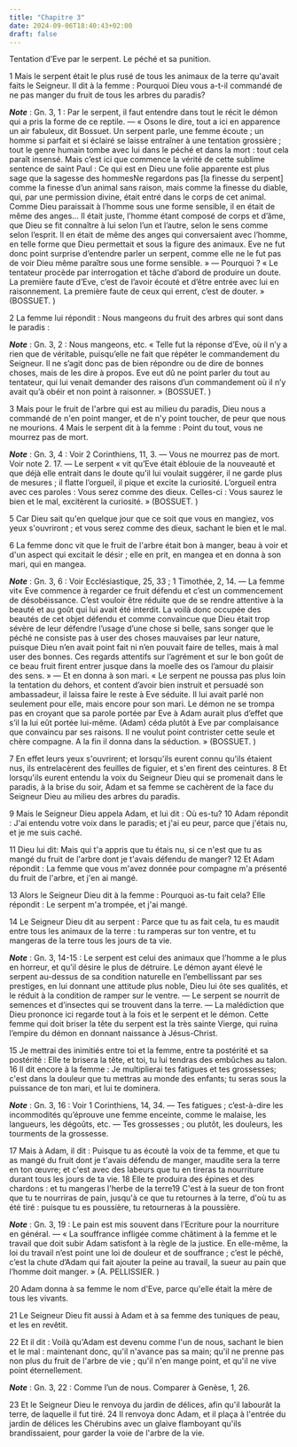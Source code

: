 ```yaml
---
title: "Chapitre 3"
date: 2024-09-06T18:40:43+02:00
draft: false
---
```



Tentation d’Eve par le serpent.
Le péché et sa punition.


1 Mais le serpent était le plus rusé de tous les animaux de la terre qu'avait faits le Seigneur. Il dit à la femme : Pourquoi Dieu vous a-t-il commandé de ne pas manger du fruit de tous les arbres du paradis?

***Note*** :  Gn. 3, 1 : Par le serpent, il faut entendre dans tout le récit le démon qui a pris la forme de ce reptile. ― « Osons le dire, tout a ici en apparence un air fabuleux, dit Bossuet. Un serpent parle, une femme écoute ; un homme si parfait et si éclairé se laisse entraîner à une tentation grossière ; tout le genre humain tombe avec lui dans le péché et dans la mort : tout cela paraît insensé. Mais c’est ici que commence la vérité de cette sublime sentence de saint Paul : Ce qui est en Dieu une folie apparente est plus sage que la sagesse des hommesNe regardons pas [la finesse du serpent] comme la finesse d’un animal sans raison, mais comme la finesse du diable, qui, par une permission divine, était entré dans le corps de cet animal. Comme Dieu paraissait à l’homme sous une forme sensible, il en était de même des anges… Il était juste, l’homme étant composé de corps et d’âme, que Dieu se fit connaître à lui selon l’un et l’autre, selon le sens comme selon l’esprit. Il en était de même des anges qui
conversaient avec l’homme, en telle forme que Dieu permettait et sous la figure des animaux. Eve ne fut donc point surprise d’entendre parler un serpent, comme elle ne le fut pas de voir Dieu même paraître sous une forme sensible. » ― Pourquoi ? « Le tentateur procède par interrogation et tâche d’abord de produire un doute. La première faute d’Eve, c’est de l’avoir écouté et d’être entrée avec lui en raisonnement. La première faute de ceux qui errent, c’est de douter. » (BOSSUET. )


2 La femme lui répondit : Nous mangeons du fruit des arbres qui sont dans le paradis :

***Note*** :  Gn. 3, 2 : Nous mangeons, etc. « Telle fut la réponse d’Eve, où il n’y a rien que de véritable, puisqu’elle ne fait que répéter le commandement du Seigneur. Il ne s’agit donc pas de bien répondre ou de dire de bonnes choses, mais de les dire à propos. Eve eut dû ne point parler du tout au tentateur, qui lui venait demander des raisons d’un commandement où il n’y avait qu’à obéir et non point à raisonner. » (BOSSUET. )

3 Mais pour le fruit de l'arbre qui est au milieu du paradis, Dieu nous a commandé de n'en point manger, et de n'y point toucher, de peur que nous ne mourions. 4 Mais le serpent dit à la femme : Point du tout, vous ne mourrez pas de mort.

***Note*** :  Gn. 3, 4 : Voir 2 Corinthiens, 11, 3. ― Vous ne mourrez pas de mort. Voir note 2. 17. ― Le serpent « vit qu’Eve était éblouie de la nouveauté et que déjà elle entrait dans le doute qu’il lui voulait suggérer, il ne garde plus de mesures ; il flatte l’orgueil, il pique et excite la curiosité. L’orgueil entra avec ces paroles : Vous serez comme des dieux. Celles-ci : Vous saurez le bien et le mal, excitèrent la curiosité. » (BOSSUET. )

5 Car Dieu sait qu'en quelque jour que ce soit que vous en mangiez, vos yeux s'ouvriront ; et vous serez comme des dieux, sachant le bien et le mal.


6 La femme donc vit que le fruit de l'arbre était bon à manger, beau à voir et d'un aspect qui excitait le désir ; elle en prit, en mangea et en donna à son mari, qui en mangea.

***Note*** :  Gn. 3, 6 : Voir Ecclésiastique, 25, 33 ; 1 Timothée, 2, 14. ― La femme vit« Eve commence à regarder ce fruit défendu et c’est un commencement de désobéissance. C’est vouloir être réduite que de se rendre attentive à la beauté et au goût qui lui avait été interdit. La voilà donc occupée des beautés de cet objet défendu et comme convaincue que Dieu était trop sévère de leur défendre l’usage d’une chose si belle, sans songer que le péché ne consiste pas à user des choses mauvaises par leur nature, puisque Dieu n’en avait point fait ni n’en pouvait faire de telles, mais à mal user des bonnes. Ces regards attentifs sur l’agrément et sur le bon goût de ce beau fruit firent entrer jusque dans la moelle des os l’amour du plaisir des sens. » ― Et en donna à son mari. « Le serpent ne poussa pas plus loin la tentation du dehors, et content d’avoir bien instruit et persuadé son ambassadeur, il laissa faire le reste à Eve séduite. Il lui avait parlé non seulement pour elle, mais encore pour son mari. Le démon ne se
trompa pas en croyant que sa parole portée par Eve à Adam aurait plus d’effet que s’il la lui eût portée lui-même. (Adam) céda plutôt à Eve par complaisance que convaincu par ses raisons. Il ne voulut point contrister cette seule et chère compagne. A la fin il donna dans la séduction. » (BOSSUET. )


7 En effet leurs yeux s'ouvrirent; et lorsqu'ils eurent connu qu'ils étaient nus, ils entrelacèrent des feuilles de figuier, et s'en firent des ceintures. 8 Et lorsqu'ils eurent entendu la voix du Seigneur Dieu qui se promenait dans le paradis, à la brise du soir, Adam et sa femme se cachèrent de la face du Seigneur Dieu au milieu des arbres du paradis.


9 Mais le Seigneur Dieu appela Adam, et lui dit : Où es-tu? 10 Adam répondit : J'ai entendu votre voix dans le paradis; et j'ai eu peur, parce que j'étais nu, et je me suis caché.


11 Dieu lui dit: Mais qui t'a appris que tu étais nu, si ce n'est que tu as mangé du fruit de l'arbre dont je t'avais défendu de manger? 12 Et Adam répondit : La femme que vous m'avez donnée pour compagne m'a présenté du fruit de l'arbre, et j'en ai mangé.


13 Alors le Seigneur Dieu dit à la femme : Pourquoi as-tu fait cela? Elle répondit : Le serpent m'a trompée, et j'ai mangé.


14 Le Seigneur Dieu dit au serpent : Parce que tu as fait cela, tu es maudit entre tous les animaux de la terre : tu ramperas sur ton ventre, et tu mangeras de la terre tous les jours de ta vie.

***Note*** :  Gn. 3, 14-15 : Le serpent est celui des animaux que l’homme a le plus en horreur, et qu’il désire le plus de détruire. Le démon ayant élevé le serpent au-dessus de sa condition naturelle en l’embellissant par ses prestiges, en lui donnant une attitude plus noble, Dieu lui ôte ses qualités, et le réduit à la condition de ramper sur le ventre. ― Le serpent se nourrit de semences et d’insectes qui se trouvent dans la terre. ― La malédiction que Dieu prononce ici regarde tout à la fois et le serpent et le démon. Cette femme qui doit briser la tête du serpent est la très sainte Vierge, qui ruina l’empire du démon en donnant naissance à Jésus-Christ.

15 Je mettrai des inimitiés entre toi et la femme, entre ta postérité et sa postérité : Elle te brisera la tête, et toi, tu lui tendras des embûches au talon. 16 Il dit encore à la femme : Je multiplierai tes fatigues et tes grossesses; c'est dans la douleur que tu mettras au monde des enfants; tu seras sous la puissance de ton mari, et lui te dominera.

***Note*** :  Gn. 3, 16 : Voir 1 Corinthiens, 14, 34. ― Tes fatigues ; c’est-à-dire les incommodités qu’éprouve une femme enceinte, comme le malaise, les langueurs, les dégoûts, etc. ― Tes grossesses ; ou plutôt, les douleurs, les tourments de la grossesse.


17 Mais à Adam, il dit : Puisque tu as écouté la voix de ta femme, et que tu as mangé du fruit dont je t'avais défendu de manger, maudite sera la terre en ton œuvre; et c'est avec des labeurs que tu en tireras ta nourriture durant tous les jours de ta vie. 18 Elle te produira des épines et des chardons : et tu mangeras l'herbe de la terre19 C'est à la sueur de ton front que tu te nourriras de pain, jusqu'à ce que tu retournes à la terre, d'où tu as été tiré : puisque tu es poussière, tu retourneras à la poussière.

***Note*** :  Gn. 3, 19 : Le pain est mis souvent dans l’Ecriture pour la nourriture en général. ― « La souffrance infligée comme châtiment à la femme et le travail que doit subir Adam satisfont à la règle de la justice. En elle-même, la loi du travail n’est point une loi de douleur et de souffrance ; c’est le péché, c’est la chute d’Adam qui fait ajouter la peine au travail, la sueur au pain que l’homme doit manger. » (A. PELLISSIER. )


20 Adam donna à sa femme le nom d'Eve, parce qu'elle était la mère de tous les vivants.


21 Le Seigneur Dieu fit aussi à Adam et à sa femme des tuniques de peau, et les en revêtit.


22 Et il dit : Voilà qu'Adam est devenu comme l'un de nous, sachant le bien et le mal : maintenant donc, qu'il n'avance pas sa main; qu'il ne prenne pas non plus du fruit de l'arbre de vie ; qu'il n'en mange point, et qu'il ne vive point éternellement.

***Note*** :  Gn. 3, 22 : Comme l’un de nous. Comparer à Genèse, 1, 26.

23 Et le Seigneur Dieu le renvoya du jardin de délices, afin qu'il labourât la terre, de laquelle il fut tiré. 24 Il renvoya donc Adam, et il plaça à l'entrée du jardin de délices les Chérubins avec un glaive flamboyant qu'ils brandissaient, pour garder la voie de l'arbre de la vie.

